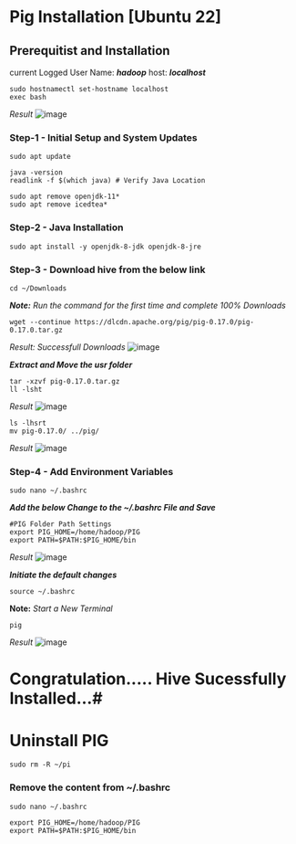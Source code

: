 # Pig Installation [Ubuntu 22] #

## Prerequitist and Installation ##
current Logged User Name: **_hadoop_**
host: **_localhost_**
```
sudo hostnamectl set-hostname localhost
exec bash
```
_Result_
![image](https://user-images.githubusercontent.com/111234771/195283872-ad5b1a98-5f9d-4356-934a-b6ec31935701.png)

### Step-1 - Initial Setup and System Updates ###
```
sudo apt update
```
```
java -version
readlink -f $(which java) # Verify Java Location

sudo apt remove openjdk-11*
sudo apt remove icedtea*
```

### Step-2 - Java Installation ###
```
sudo apt install -y openjdk-8-jdk openjdk-8-jre
```

### Step-3 - Download hive from the below link ###
```
cd ~/Downloads
```

_**Note:** Run the command for the first time and complete 100% Downloads_
```
wget --continue https://dlcdn.apache.org/pig/pig-0.17.0/pig-0.17.0.tar.gz

```
_Result: Successfull Downloads_
![image](https://user-images.githubusercontent.com/111234771/195462709-d60cdf85-6061-4ae1-89a7-430c57917b6e.png)

**_Extract and Move the usr folder_**
```
tar -xzvf pig-0.17.0.tar.gz
ll -lsht
```
_Result_
![image](https://user-images.githubusercontent.com/111234771/195463093-68b7067a-ddd6-4787-be6c-1dba565df4c0.png) 

```
ls -lhsrt
mv pig-0.17.0/ ../pig/
```

_Result_
![image](https://user-images.githubusercontent.com/111234771/195463333-fff8330b-d052-4bce-9924-02cb68ef8b4c.png)

### Step-4 - Add Environment Variables ###
```
sudo nano ~/.bashrc
```
**_Add the below Change to the ~/.bashrc File and Save_**
```
#PIG Folder Path Settings
export PIG_HOME=/home/hadoop/PIG
export PATH=$PATH:$PIG_HOME/bin
```
_Result_
![image](https://user-images.githubusercontent.com/111234771/195463572-4e53eadd-5161-44ee-963b-8010ed8e0a58.png)

**_Initiate the default changes_**
```
source ~/.bashrc
```

**Note:** _Start a New Terminal_
```
pig
```
_Result_
![image](https://user-images.githubusercontent.com/111234771/195464574-73ecfc25-9fc6-4cc0-80e4-fb89779f4dbe.png)


# Congratulation..... Hive Sucessfully Installed...#

# Uninstall PIG #
```
sudo rm -R ~/pi
```

### Remove the content from ~/.bashrc ###
```
sudo nano ~/.bashrc
```
```
export PIG_HOME=/home/hadoop/PIG
export PATH=$PATH:$PIG_HOME/bin
```
